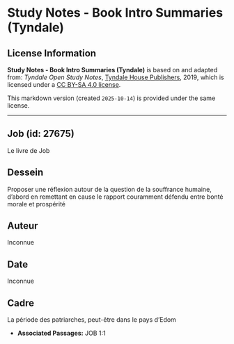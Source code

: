 # Study Notes - Book Intro Summaries (Tyndale)

## License Information

**Study Notes - Book Intro Summaries (Tyndale)** is based on and adapted from: _Tyndale Open Study Notes_, [Tyndale House Publishers](https://tyndaleopenresources.com/), 2019, which is licensed under a [CC BY-SA 4.0 license](https://creativecommons.org/licenses/by-sa/4.0/legalcode.en).

This markdown version (created `2025-10-14`) is provided under the same license.



--------------------------------

## Job (id: 27675)

Le livre de Job

Dessein
-------

Proposer une réflexion autour de la question de la souffrance humaine, d’abord en remettant en cause le rapport couramment défendu entre bonté morale et prospérité

Auteur
------

Inconnue

Date
----

Inconnue

Cadre
-----

La période des patriarches, peut\-être dans le pays d’Edom

* **Associated Passages:** JOB 1:1

